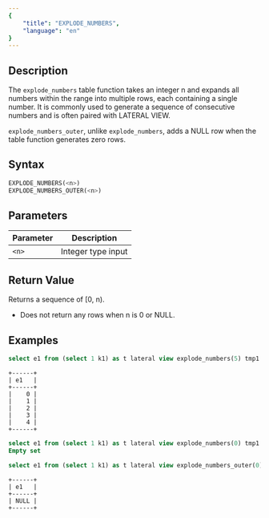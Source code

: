```yaml
---
{
    "title": "EXPLODE_NUMBERS",
    "language": "en"
}
---
```


## Description

The `explode_numbers` table function takes an integer n and expands all numbers within the range into multiple rows, each containing a single number. It is commonly used to generate a sequence of consecutive numbers and is often paired with LATERAL VIEW.

`explode_numbers_outer`, unlike `explode_numbers`, adds a NULL row when the table function generates zero rows.

## Syntax

```sql
EXPLODE_NUMBERS(<n>)
EXPLODE_NUMBERS_OUTER(<n>)
```

## Parameters

| Parameter | Description |
| -- | -- |
| `<n>` | Integer type input |

## Return Value

Returns a sequence of [0, n).

- Does not return any rows when n is 0 or NULL.

## Examples

```sql
select e1 from (select 1 k1) as t lateral view explode_numbers(5) tmp1 as e1;
```

```text
+------+
| e1   |
+------+
|    0 |
|    1 |
|    2 |
|    3 |
|    4 |
+------+
```

```sql
select e1 from (select 1 k1) as t lateral view explode_numbers(0) tmp1 as e1;
Empty set
```

```sql
select e1 from (select 1 k1) as t lateral view explode_numbers_outer(0) tmp1 as e1;
```

```text
+------+
| e1   |
+------+
| NULL |
+------+
```